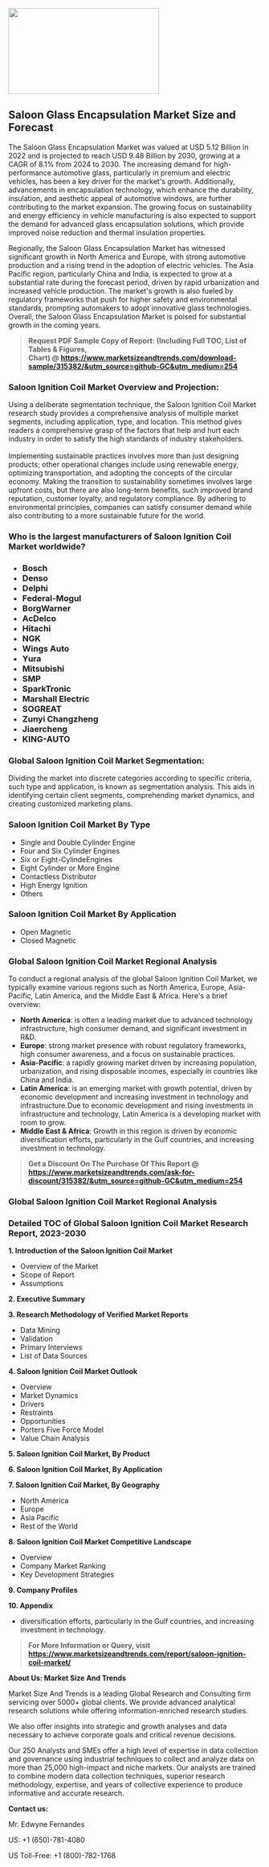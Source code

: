 <p><img class="alignnone size-medium wp-image-20088" src="https://ffe5etoiles.com/wp-content/uploads/2024/12/MST1-300x171.png" alt="" width="300" height="171" /></p><h2>Saloon Glass Encapsulation Market Size and Forecast</h2><p>The Saloon Glass Encapsulation Market was valued at USD 5.12 Billion in 2022 and is projected to reach USD 9.48 Billion by 2030, growing at a CAGR of 8.1% from 2024 to 2030. The increasing demand for high-performance automotive glass, particularly in premium and electric vehicles, has been a key driver for the market's growth. Additionally, advancements in encapsulation technology, which enhance the durability, insulation, and aesthetic appeal of automotive windows, are further contributing to the market expansion. The growing focus on sustainability and energy efficiency in vehicle manufacturing is also expected to support the demand for advanced glass encapsulation solutions, which provide improved noise reduction and thermal insulation properties.</p><p>Regionally, the Saloon Glass Encapsulation Market has witnessed significant growth in North America and Europe, with strong automotive production and a rising trend in the adoption of electric vehicles. The Asia Pacific region, particularly China and India, is expected to grow at a substantial rate during the forecast period, driven by rapid urbanization and increased vehicle production. The market's growth is also fueled by regulatory frameworks that push for higher safety and environmental standards, prompting automakers to adopt innovative glass technologies. Overall, the Saloon Glass Encapsulation Market is poised for substantial growth in the coming years.</p></p><blockquote id="" class=""><strong>Request PDF Sample Copy of Report: (Including Full TOC, List of Tables &amp; Figures, Chart)&nbsp;@&nbsp;<strong><a href="https://www.marketsizeandtrends.com/download-sample/315382/&utm_source=github-GC&utm_medium=254" target="_blank">https://www.marketsizeandtrends.com/download-sample/315382/&utm_source=github-GC&utm_medium=254</a></strong></strong></blockquote><h3 id="" class="">Saloon Ignition Coil Market&nbsp;Overview and Projection:</h3><p id="" class="">Using a deliberate segmentation technique, the Saloon Ignition Coil Market research study provides a comprehensive analysis of multiple market segments, including application, type, and location. This method gives readers a comprehensive grasp of the factors that help and hurt each industry in order to satisfy the high standards of industry stakeholders. <br /> <br />Implementing sustainable practices involves more than just designing products; other operational changes include using renewable energy, optimizing transportation, and adopting the concepts of the circular economy. Making the transition to sustainability sometimes involves large upfront costs, but there are also long-term benefits, such improved brand reputation, customer loyalty, and regulatory compliance. By adhering to environmental principles, companies can satisfy consumer demand while also contributing to a more sustainable future for the world.</p><h3 id="" class="">Who is the largest manufacturers of&nbsp;Saloon Ignition Coil Market worldwide?</h3><h3 class=""><p><ul><li>Bosch </li><li> Denso </li><li> Delphi </li><li> Federal-Mogul </li><li> BorgWarner </li><li> AcDelco </li><li> Hitachi </li><li> NGK </li><li> Wings Auto </li><li> Yura </li><li> Mitsubishi </li><li> SMP </li><li> SparkTronic </li><li> Marshall Electric </li><li> SOGREAT </li><li> Zunyi Changzheng </li><li> Jiaercheng </li><li> KING-AUTO</li></ul></p></h3><h3 id="" class="">Global&nbsp;Saloon Ignition Coil Market Segmentation:</h3><p id="" class="">Dividing the market into discrete categories according to specific criteria, such type and application, is known as segmentation analysis. This aids in identifying certain client segments, comprehending market dynamics, and creating customized marketing plans.</p><h3 id="" class="">Saloon Ignition Coil Market&nbsp;By Type</h3><p><p><ul><li>Single and Double Cylinder Engine</li><li> Four and Six Cylinder Engines</li><li> Six or Eight-CylindeEngines</li><li> Eight Cylinder or More Engine</li><li> Contactless Distributor</li><li> High Energy Ignition</li><li> Others</p></li></ul></p></p><h3 id="" class="">Saloon Ignition Coil Market&nbsp;By Application</h3><p class=""><p><ul><li>Open Magnetic</li><li> Closed Magnetic</li></ul></p></p><h3 id="" class="">Global Saloon Ignition Coil Market Regional Analysis</h3><p id="" class="">To conduct a regional analysis of the global Saloon Ignition Coil Market, we typically examine various regions such as North America, Europe, Asia-Pacific, Latin America, and the Middle East &amp; Africa. Here's a brief overview:</p><ul><li><strong>North America</strong>: is often a leading market due to advanced technology infrastructure, high consumer demand, and significant investment in R&amp;D.</li><li><strong>Europe</strong>: strong market presence with robust regulatory frameworks, high consumer awareness, and a focus on sustainable practices.</li><li><strong>Asia-Pacific</strong>: a rapidly growing market driven by increasing population, urbanization, and rising disposable incomes, especially in countries like China and India.</li><li><strong>Latin America</strong>: is an emerging market with growth potential, driven by economic development and increasing investment in technology and infrastructure.Due to economic development and rising investments in infrastructure and technology, Latin America is a developing market with room to grow.</li><li><strong>Middle East &amp; Africa</strong>: Growth in this region is driven by economic diversification efforts, particularly in the Gulf countries, and increasing investment in technology.</li></ul><blockquote id="" class=""><strong>Get a Discount On The Purchase Of This Report @ <strong><a href="https://www.marketsizeandtrends.com/ask-for-discount/315382/&utm_source=github-GC&utm_medium=254" target="_blank">https://www.marketsizeandtrends.com/ask-for-discount/315382/&utm_source=github-GC&utm_medium=254</a></strong></strong></blockquote><h3 id="" class="">Global Saloon Ignition Coil Market Regional Analysis</h3><h3 id="" class="">Detailed TOC of Global Saloon Ignition Coil Market Research Report, 2023-2030</h3><p id="" class=""><strong>1. Introduction of the Saloon Ignition Coil Market</strong></p><ul><li>Overview of the Market</li><li>Scope of Report</li><li>Assumptions</li></ul><p id="" class=""><strong>2. Executive Summary</strong></p><p id="" class=""><strong>3. Research Methodology of Verified Market Reports</strong></p><ul><li>Data Mining</li><li>Validation</li><li>Primary Interviews</li><li>List of Data Sources</li></ul><p id="" class=""><strong>4. Saloon Ignition Coil Market Outlook</strong></p><ul><li>Overview</li><li>Market Dynamics</li><li>Drivers</li><li>Restraints</li><li>Opportunities</li><li>Porters Five Force Model</li><li>Value Chain Analysis</li></ul><p id="" class=""><strong>5. Saloon Ignition Coil Market, By Product</strong></p><p id="" class=""><strong>6. Saloon Ignition Coil Market, By Application</strong></p><p id="" class=""><strong>7. Saloon Ignition Coil Market, By Geography</strong></p><ul><li>North America</li><li>Europe</li><li>Asia Pacific</li><li>Rest of the World</li></ul><p id="" class=""><strong>8. Saloon Ignition Coil Market Competitive Landscape</strong></p><ul><li>Overview</li><li>Company Market Ranking</li><li>Key Development Strategies</li></ul><p id="" class=""><strong>9. Company Profiles</strong></p><p id="" class=""><strong>10. Appendix</strong></p><ul><li>diversification efforts, particularly in the Gulf countries, and increasing investment in technology.</li></ul><blockquote id="" class=""><strong>For More Information or Query, visit <strong><strong><a href="https://www.marketsizeandtrends.com/report/saloon-ignition-coil-market/" target="_blank">https://www.marketsizeandtrends.com/report/saloon-ignition-coil-market/</a></strong></strong></strong></blockquote><p id="" class=""><strong>About Us: Market Size And Trends</strong></p><p id="" class="">Market Size And Trends is a leading Global Research and Consulting firm servicing over 5000+ global clients. We provide advanced analytical research solutions while offering information-enriched research studies.</p><p id="" class="">We also offer insights into strategic and growth analyses and data necessary to achieve corporate goals and critical revenue decisions.</p><p id="" class="">Our 250 Analysts and SMEs offer a high level of expertise in data collection and governance using industrial techniques to collect and analyze data on more than 25,000 high-impact and niche markets. Our analysts are trained to combine modern data collection techniques, superior research methodology, expertise, and years of collective experience to produce informative and accurate research.</p><p id="" class=""><strong>Contact us:</strong></p><p id="" class="">Mr. Edwyne Fernandes</p><p id="" class="">US: +1 (650)-781-4080</p><p id="" class="">US Toll-Free: +1 (800)-782-1768</p>
